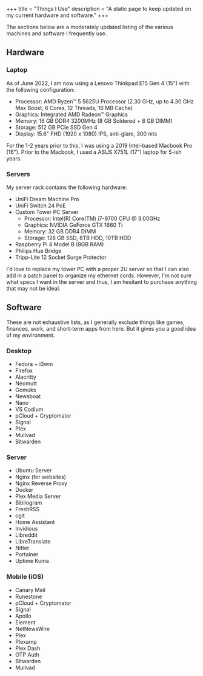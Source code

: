 +++
title = "Things I Use"
description = "A static page to keep updated on my current hardware and software."
+++

The sections below are a moderately updated listing of the various machines and 
software I frequently use.

## Hardware

### Laptop

As of June 2022, I am now using a Lenovo Thinkpad E15 Gen 4 (15") with the 
following configuration:

- Processor: AMD Ryzen™ 5 5625U Processor (2.30 GHz, up to 4.30 GHz Max Boost, 6 
Cores, 12 Threads, 16 MB Cache)
- Graphics: Integrated AMD Radeon™ Graphics
- Memory: 16 GB DDR4 3200MHz (8 GB Soldered + 8 GB DIMM)
- Storage: 512 GB PCIe SSD Gen 4
- Display: 15.6" FHD (1920 x 1080) IPS, anti-glare, 300 nits

For the 1-2 years prior to this, I was using a 2019 Intel-based Macbook Pro 
(16"). Prior to the Macbook, I used a ASUS X751L (17") laptop for 5-ish years.

### Servers

My server rack contains the following hardware:

- UniFi Dream Machine Pro
- UniFi Switch 24 PoE
- Custom Tower PC Server
  - Processor: Intel(R) Core(TM) i7-9700 CPU @ 3.00GHz
  - Graphics: NVIDIA GeForce GTX 1660 Ti
  - Memory: 32 GB DDR4 DIMM
  - Storage: 128 GB SSD, 8TB HDD, 10TB HDD
- Raspberry Pi 4 Model B (8GB RAM)
- Philips Hue Bridge
- Tripp-Lite 12 Socket Surge Protector

I'd love to replace my tower PC with a proper 2U server so that I can also add 
in a patch panel to organize my ethernet cords. However, I'm not sure what specs 
I want in the server and thus, I am hesitant to purchase anything that may not 
be ideal.

## Software

These are not exhaustive lists, as I generally exclude things like games, 
finances, work, and short-term apps from here. But it gives you a good idea of 
my environment.

### Desktop

- Fedora + i3wm
- Firefox
- Alacritty
- Neomutt
- Gomuks
- Newsboat
- Nano
- VS Codium
- pCloud + Cryptomator
- Signal
- Plex
- Mullvad
- Bitwarden

### Server

- Ubuntu Server
- Nginx (for websites)
- Nginx Reverse Proxy
- Docker
- Plex Media Server
- Bibliogram
- FreshRSS
- cgit
- Home Assistant
- Invidious
- Libreddit
- LibreTranslate
- Nitter
- Portainer
- Uptime Kuma

### Mobile (iOS)

- Canary Mail
- Runestone
- pCloud + Cryptomator
- Signal
- Apollo
- Element
- NetNewsWire
- Plex
- Plexamp
- Plex Dash
- OTP Auth
- Bitwarden
- Mullvad
